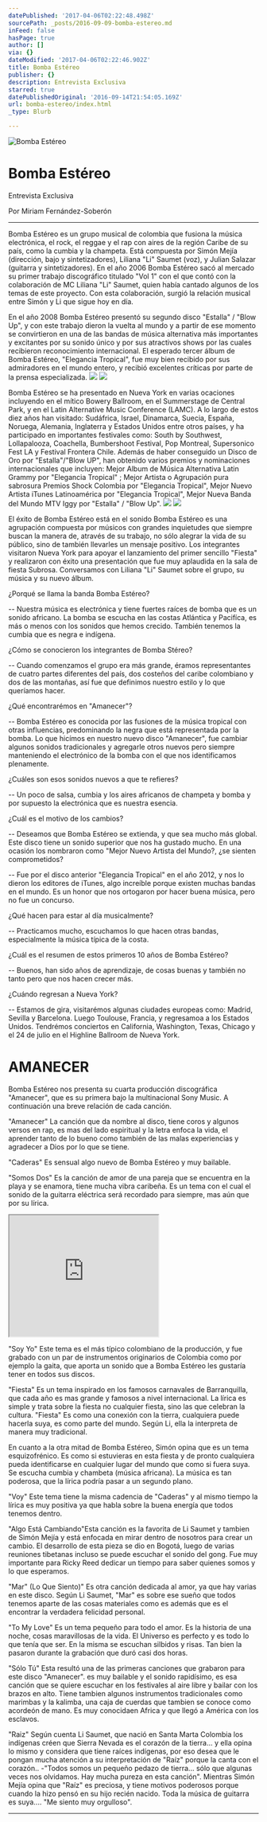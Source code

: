 ```yaml
---
datePublished: '2017-04-06T02:22:48.498Z'
sourcePath: _posts/2016-09-09-bomba-estereo.md
inFeed: false
hasPage: true
author: []
via: {}
dateModified: '2017-04-06T02:22:46.902Z'
title: Bomba Estéreo
publisher: {}
description: Entrevista Exclusiva
starred: true
datePublishedOriginal: '2016-09-14T21:54:05.169Z'
url: bomba-estereo/index.html
_type: Blurb

---
```

![Bomba Estéreo](https://the-grid-user-content.s3-us-west-2.amazonaws.com/dbe72f8c-655f-412e-8628-03725ec25678.jpg)

# Bomba Estéreo

Entrevista Exclusiva

Por Miriam Fernández-Soberón

---

Bomba Estéreo es un grupo musical de colombia que fusiona la música electrónica, el rock, el reggae y el rap con aires de la región Caribe de su país, como la cumbia y la champeta. Está compuesta por Simón Mejía (dirección, bajo y sintetizadores), Liliana "Li" Saumet (voz), y Julian Salazar (guitarra y sintetizadores). En el año 2006 Bomba Estéreo sacó al mercado su primer trabajo discográfico titulado "Vol 1" con el que contó con la colaboración de MC Liliana "Li" Saumet, quien había cantado algunos de los temas de este proyecto. Con esta colaboración, surgió la relación musical entre Simón y Li que sigue hoy en día.

En el año 2008 Bomba Estéreo presentó su segundo disco "Estalla" / "Blow Up", y con este trabajo dieron la vuelta al mundo y a partir de ese momento se convirtieron en una de las bandas de música alternativa más importantes y excitantes por su sonido único y por sus atractivos shows por las cuales recibieron reconocimiento internacional. El esperado tercer álbum de Bomba Estéreo, "Elegancia Tropical", fue muy bien recibido por sus admiradores en el mundo entero, y recibió excelentes críticas por parte de la prensa especializada.
![](https://the-grid-user-content.s3-us-west-2.amazonaws.com/7e639ec6-d375-495f-8e1b-c9c520756e3a.jpg)
![](https://the-grid-user-content.s3-us-west-2.amazonaws.com/ef756522-f254-4a63-a8bf-dc32270e292e.jpg)

Bomba Estéreo se ha presentado en Nueva York en varias ocaciones incluyendo en el mítico Bowery Ballroom, en el Summerstage de Central Park, y en el Latin Alternative Music Conference (LAMC). A lo largo de estos diez años han visitado: Sudáfrica, Israel, Dinamarca, Suecia, España, Noruega, Alemania, Inglaterra y Estados Unidos entre otros países, y ha participado en importantes festivales como: South by Southwest, Lollapalooza, Coachella, Bumbershoot Festival, Pop Montreal, Supersonico Fest LA y Festival Frontera Chile. Además de haber conseguido un Disco de Oro por "Estalla"/"Blow UP", han obtenido varios premios y nominaciones internacionales que incluyen: Mejor Album de Música Alternativa Latin Grammy por "Elegancia Tropical" ; Mejor Artista o Agrupación pura sabrosura Premios Shock Colombia por "Elegancia Tropical", Mejor Nuevo Artista iTunes Latinoamérica por "Elegancia Tropical", Mejor Nueva Banda del Mundo MTV Iggy por "Estalla" / "Blow Up".
![](https://the-grid-user-content.s3-us-west-2.amazonaws.com/dbd0a07e-1a22-4efa-9adc-844b395c67b0.jpg)
![](https://the-grid-user-content.s3-us-west-2.amazonaws.com/4ddb481a-3b29-40c3-98c3-0b173f198882.jpg)

El éxito de Bomba Estéreo está en el sonido Bomba Estéreo es una agrupación compuesta por músicos con grandes inquietudes que siempre buscan la manera de, através de su trabajo, no sólo alegrar la vida de su público, sino de también llevarles un mensaje positivo. Los integrantes visitaron Nueva York para apoyar el lanzamiento del primer sencillo "Fiesta" y realizaron con éxito una presentación que fue muy aplaudida en la sala de fiesta Subrosa. Conversamos con Liliana "Li" Saumet sobre el grupo, su música y su nuevo álbum.

¿Porqué se llama la banda Bomba Estéreo?

-- Nuestra música es electrónica y tiene fuertes raíces de bomba que es un sonido africano. La bomba se escucha en las costas Atlántica y Pacifíca, es más o menos con los sonidos que hemos crecido. También tenemos la cumbia que es negra e indígena.

¿Cómo se conocieron los integrantes de Bomba Stéreo?

-- Cuando comenzamos el grupo era más grande, éramos representantes de cuatro partes diferentes del país, dos costeños del caribe colombiano y dos de las montañas, así fue que definimos nuestro estilo y lo que queríamos hacer.

¿Qué encontrarémos en "Amanecer"?

-- Bomba Estéreo es conocida por las fusiones de la música tropical con otras influencias, predominando la negra que está representada por la bomba. Lo que hicímos en nuestro nuevo disco "Amanecer", fue cambiar algunos sonidos tradicionales y agregarle otros nuevos pero siempre manteniendo el electrónico de la bomba con el que nos identificamos plenamente.

¿Cuáles son esos sonidos nuevos a que te refieres?

-- Un poco de salsa, cumbia y los aires africanos de champeta y bomba y por supuesto la electrónica que es nuestra esencia.

¿Cuál es el motivo de los cambios?

-- Deseamos que Bomba Estéreo se extienda, y que sea mucho más global. Este disco tiene un sonido superior que nos ha gustado mucho. En una ocasión los nombraron como "Mejor Nuevo Artista del Mundo?, ¿se sienten comprometidos?

-- Fue por el disco anterior "Elegancia Tropical" en el año 2012, y nos lo dieron los editores de iTunes, algo increíble porque existen muchas bandas en el mundo. Es un honor que nos ortogaron por hacer buena música, pero no fue un concurso.

¿Qué hacen para estar al día musicalmente?

-- Practicamos mucho, escuchamos lo que hacen otras bandas, especialmente la música típica de la costa.

¿Cuál es el resumen de estos primeros 10 años de Bomba Estéreo?

-- Buenos, han sido años de aprendizaje, de cosas buenas y también no tanto pero que nos hacen crecer más.

¿Cuándo regresan a Nueva York?

-- Estamos de gira, visitarémos algunas ciudades europeas como: Madrid, Sevilla y Barcelona. Luego Toulouse, Francia, y regresamoa a los Estados Unidos. Tendrémos conciertos en California, Washington, Texas, Chicago y el 24 de julio en el Highline Ballroom de Nueva York.

# AMANECER

Bomba Estéreo nos presenta su cuarta producción discográfica "Amanecer", que es su primera bajo la multinacional Sony Music. A continuación una breve relación de cada canción.

"Amanecer" La canción que da nombre al disco, tiene coros y algunos versos en rap, es mas del lado espiritual y la letra enfoca la vida, el aprender tanto de lo bueno como también de las malas experiencias y agradecer a Dios por lo que se tiene.

"Caderas" Es sensual algo nuevo de Bomba Estéreo y muy bailable.

"Somos Dos" Es la canción de amor de una pareja que se encuentra en la playa y se enamora, tiene mucha vibra caribeña. Es un tema con el cual el sonido de la guitarra eléctrica será recordado para siempre, mas aún que por su lírica.

<iframe src="https://the-grid.github.io/ed-userhtml/?g=eJwlzdENwiAQANBVyA3Q0zT0w5RuYfS3wFVIoJjjCHV7jV3gvTluvGZSPXoJBvR0ARUovoIYGK8aVGVnIIi86w2x9z58SpNmaXAlI2VLHu3xOJ67S3q8g_pztrAnNvDD1pRK31pK1THRvsx4jssX0_op_g" height="244" style=""></iframe>

"Soy Yo" Este tema es el más típico colombiano de la producción, y fue grabado con un par de instrumentos originarios de Colombia como por ejemplo la gaita, que aporta un sonido que a Bomba Estéreo les gustaría tener en todos sus discos.

"Fiesta" Es un tema inspirado en los famosos carnavales de Barranquilla, que cada año es mas grande y famosos a nivel internacional. La lírica es simple y trata sobre la fiesta no cualquier fiesta, sino las que celebran la cultura. "Fiesta" Es como una conexión con la tierra, cualquiera puede hacerla suya, es como parte del mundo. Según Li, ella la interpreta de manera muy tradicional.

En cuanto a la otra mitad de Bomba Estéreo, Simón opina que es un tema esquizofrénico. Es como si estuvieras en esta fiesta y de pronto cualquiera pueda identificarse en cualquier lugar del mundo que como si fuera suya. Se escucha cumbia y chambeta (música africana). La música es tan poderosa, que la lírica podría pasar a un segundo plano.

"Voy" Este tema tiene la misma cadencia de "Caderas" y al mismo tiempo la lírica es muy positiva ya que habla sobre la buena energía que todos tenemos dentro.

"Algo Está Cambiando"Esta canción es la favorita de Li Saumet y tambien de Simón Mejía y está enfocada en mirar dentro de nosotros para crear un cambio. El desarrollo de esta pieza se dio en Bogotá, luego de varias reuniones tibetanas incluso se puede escuchar el sonido del gong. Fue muy importante para Ricky Reed dedicar un tiempo para saber quienes somos y lo que esperamos.

"Mar" (Lo Que Siento)" Es otra canción dedicada al amor, ya que hay varias en este disco. Según Li Saumet, "Mar" es sobre ese sueño que todos tenemos aparte de las cosas materiales como es además que es el encontrar la verdadera felicidad personal.

"To My Love" Es un tema pequeño para todo el amor. Es la historia de una noche, cosas maravillosas de la vida. El Universo es perfecto y es todo lo que tenía que ser. En la misma se escuchan silbidos y risas. Tan bien la pasaron durante la grabación que duró casi dos horas.

"Sólo Tú" Esta resultó una de las primeras canciones que grabaron para este disco "Amanecer". es muy bailable y el sonido rapidísimo, es esa canción que se quiere escuchar en los festivales al aire libre y bailar con los brazos en alto. Tiene tambien algunos instrumentos tradicionales como marimbas y la kalimba, una caja de cuerdas que tambien se conoce como acordeón de mano. Es muy conocidaen Africa y que llegó a América con los esclavos.

"Raiz" Según cuenta Li Saumet, que nació en Santa Marta Colombia los indígenas créen que Sierra Nevada es el corazón de la tierra... y ella opina lo mismo y considera que tiene raíces indígenas, por eso desea que le pongan mucha atención a su interpretación de "Raíz" porque la canta con el corazón.. -"Todos somos un pequeño pedazo de tierra... sólo que algunas veces nos olvidamos. Hay mucha pureza en esta canción". Mientras Simón Mejía opina que "Raíz" es preciosa, y tiene motivos poderosos porque cuando la hizo pensó en su hijo recién nacido. Toda la música de guitarra es suya.... "Me siento muy orgulloso".

---